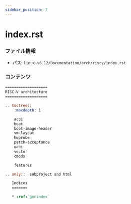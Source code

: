```yaml
---
sidebar_position: 7
---
```

# index.rst

### ファイル情報

- パス: `linux-v6.12/Documentation/arch/riscv/index.rst`

### コンテンツ

```rst
===================
RISC-V architecture
===================

.. toctree::
    :maxdepth: 1

    acpi
    boot
    boot-image-header
    vm-layout
    hwprobe
    patch-acceptance
    uabi
    vector
    cmodx

    features

.. only::  subproject and html

   Indices
   =======

   * :ref:`genindex`

```
